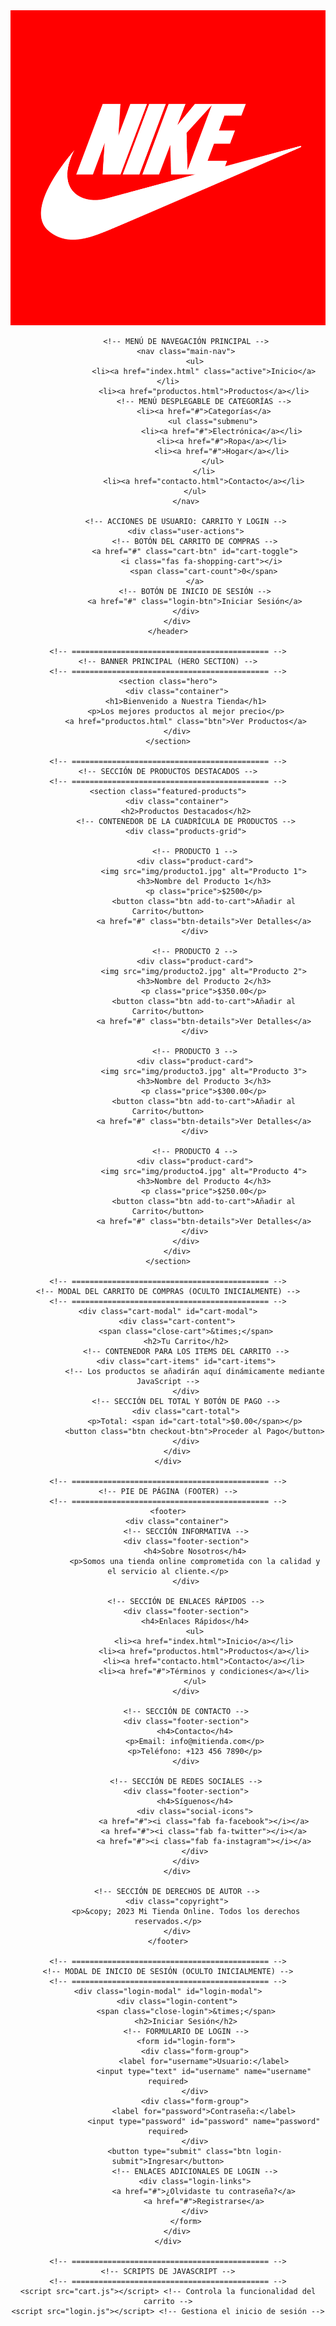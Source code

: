 <!DOCTYPE html>
<html lang="es">
<head>
    <!-- METADATOS Y ENLACES EXTERNOS -->
    <meta charset="UTF-8">
    <meta name="viewport" content="width=device-width, initial-scale=1.0">
    <title>Mi Tienda Online</title>
    <link rel="stylesheet" href="/styles.css">
    <link rel="stylesheet" href="https://cdnjs.cloudflare.com/ajax/libs/font-awesome/6.0.0-beta3/css/all.min.css">
</head>
<body>
    <!-- ============================================ -->
    <!-- BARRA DE NAVEGACIÓN PRINCIPAL -->
    <!-- ============================================ -->
    <header>
        <div class="container">
            <!-- LOGO DE LA TIENDA -->
            <div class="logo">
                <a href="index.html"><img src="img/logo.png" alt="Logo de la tienda"></a>
            </div>
            
            <!-- MENÚ DE NAVEGACIÓN PRINCIPAL -->
            <nav class="main-nav">
                <ul>
                    <li><a href="index.html" class="active">Inicio</a></li>
                    <li><a href="productos.html">Productos</a></li>
                    <!-- MENÚ DESPLEGABLE DE CATEGORÍAS -->
                    <li><a href="#">Categorías</a>
                        <ul class="submenu">
                            <li><a href="#">Electrónica</a></li>
                            <li><a href="#">Ropa</a></li>
                            <li><a href="#">Hogar</a></li>
                        </ul>
                    </li>
                    <li><a href="contacto.html">Contacto</a></li>
                </ul>
            </nav>
            
            <!-- ACCIONES DE USUARIO: CARRITO Y LOGIN -->
            <div class="user-actions">
                <!-- BOTÓN DEL CARRITO DE COMPRAS -->
                <a href="#" class="cart-btn" id="cart-toggle">
                    <i class="fas fa-shopping-cart"></i> 
                    <span class="cart-count">0</span>
                </a>
                <!-- BOTÓN DE INICIO DE SESIÓN -->
                <a href="#" class="login-btn">Iniciar Sesión</a>
            </div>
        </div>
    </header>

    <!-- ============================================ -->
    <!-- BANNER PRINCIPAL (HERO SECTION) -->
    <!-- ============================================ -->
    <section class="hero">
        <div class="container">
            <h1>Bienvenido a Nuestra Tienda</h1>
            <p>Los mejores productos al mejor precio</p>
            <a href="productos.html" class="btn">Ver Productos</a>
        </div>
    </section>

    <!-- ============================================ -->
    <!-- SECCIÓN DE PRODUCTOS DESTACADOS -->
    <!-- ============================================ -->
    <section class="featured-products">
        <div class="container">
            <h2>Productos Destacados</h2>
            <!-- CONTENEDOR DE LA CUADRÍCULA DE PRODUCTOS -->
            <div class="products-grid">
                
                <!-- PRODUCTO 1 -->
                <div class="product-card">
                    <img src="img/producto1.jpg" alt="Producto 1">
                    <h3>Nombre del Producto 1</h3>
                    <p class="price">$2500</p>
                    <button class="btn add-to-cart">Añadir al Carrito</button>
                    <a href="#" class="btn-details">Ver Detalles</a>
                </div>
                
                <!-- PRODUCTO 2 -->
                <div class="product-card">
                    <img src="img/producto2.jpg" alt="Producto 2">
                    <h3>Nombre del Producto 2</h3>
                    <p class="price">$350.00</p>
                    <button class="btn add-to-cart">Añadir al Carrito</button>
                    <a href="#" class="btn-details">Ver Detalles</a>
                </div>
                
                <!-- PRODUCTO 3 -->
                <div class="product-card">
                    <img src="img/producto3.jpg" alt="Producto 3">
                    <h3>Nombre del Producto 3</h3>
                    <p class="price">$300.00</p>
                    <button class="btn add-to-cart">Añadir al Carrito</button>
                    <a href="#" class="btn-details">Ver Detalles</a>
                </div>
                
                <!-- PRODUCTO 4 -->
                <div class="product-card">
                    <img src="img/producto4.jpg" alt="Producto 4">
                    <h3>Nombre del Producto 4</h3>
                    <p class="price">$250.00</p>
                    <button class="btn add-to-cart">Añadir al Carrito</button>
                    <a href="#" class="btn-details">Ver Detalles</a>
                </div>
            </div>
        </div>
    </section>

    <!-- ============================================ -->
    <!-- MODAL DEL CARRITO DE COMPRAS (OCULTO INICIALMENTE) -->
    <!-- ============================================ -->
    <div class="cart-modal" id="cart-modal">
        <div class="cart-content">
            <span class="close-cart">&times;</span>
            <h2>Tu Carrito</h2>
            <!-- CONTENEDOR PARA LOS ITEMS DEL CARRITO -->
            <div class="cart-items" id="cart-items">
                <!-- Los productos se añadirán aquí dinámicamente mediante JavaScript -->
            </div>
            <!-- SECCIÓN DEL TOTAL Y BOTÓN DE PAGO -->
            <div class="cart-total">
                <p>Total: <span id="cart-total">$0.00</span></p>
                <button class="btn checkout-btn">Proceder al Pago</button>
            </div>
        </div>
    </div>

    <!-- ============================================ -->
    <!-- PIE DE PÁGINA (FOOTER) -->
    <!-- ============================================ -->
    <footer>
        <div class="container">
            <!-- SECCIÓN INFORMATIVA -->
            <div class="footer-section">
                <h4>Sobre Nosotros</h4>
                <p>Somos una tienda online comprometida con la calidad y el servicio al cliente.</p>
            </div>
            
            <!-- SECCIÓN DE ENLACES RÁPIDOS -->
            <div class="footer-section">
                <h4>Enlaces Rápidos</h4>
                <ul>
                    <li><a href="index.html">Inicio</a></li>
                    <li><a href="productos.html">Productos</a></li>
                    <li><a href="contacto.html">Contacto</a></li>
                    <li><a href="#">Términos y condiciones</a></li>
                </ul>
            </div>
            
            <!-- SECCIÓN DE CONTACTO -->
            <div class="footer-section">
                <h4>Contacto</h4>
                <p>Email: info@mitienda.com</p>
                <p>Teléfono: +123 456 7890</p>
            </div>
            
            <!-- SECCIÓN DE REDES SOCIALES -->
            <div class="footer-section">
                <h4>Síguenos</h4>
                <div class="social-icons">
                    <a href="#"><i class="fab fa-facebook"></i></a>
                    <a href="#"><i class="fab fa-twitter"></i></a>
                    <a href="#"><i class="fab fa-instagram"></i></a>
                </div>
            </div>
        </div>
        
        <!-- SECCIÓN DE DERECHOS DE AUTOR -->
        <div class="copyright">
            <p>&copy; 2023 Mi Tienda Online. Todos los derechos reservados.</p>
        </div>
    </footer>

    <!-- ============================================ -->
    <!-- MODAL DE INICIO DE SESIÓN (OCULTO INICIALMENTE) -->
    <!-- ============================================ -->
    <div class="login-modal" id="login-modal">
        <div class="login-content">
            <span class="close-login">&times;</span>
            <h2>Iniciar Sesión</h2>
            <!-- FORMULARIO DE LOGIN -->
            <form id="login-form">
                <div class="form-group">
                    <label for="username">Usuario:</label>
                    <input type="text" id="username" name="username" required>
                </div>
                <div class="form-group">
                    <label for="password">Contraseña:</label>
                    <input type="password" id="password" name="password" required>
                </div>
                <button type="submit" class="btn login-submit">Ingresar</button>
                <!-- ENLACES ADICIONALES DE LOGIN -->
                <div class="login-links">
                    <a href="#">¿Olvidaste tu contraseña?</a>
                    <a href="#">Registrarse</a>
                </div>
            </form>
        </div>
    </div>

    <!-- ============================================ -->
    <!-- SCRIPTS DE JAVASCRIPT -->
    <!-- ============================================ -->
    <script src="cart.js"></script> <!-- Controla la funcionalidad del carrito -->
    <script src="login.js"></script> <!-- Gestiona el inicio de sesión -->
</body>
</html>
